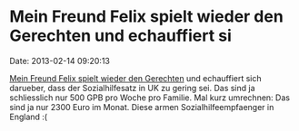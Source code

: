 Mein Freund Felix spielt wieder den Gerechten und echauffiert si
================================================================

Date: 2013-02-14 09:20:13

[Mein Freund Felix spielt wieder den
Gerechten](http://blog.fefe.de/?ts=afe26522) und echauffiert sich
darueber, dass der Sozialhilfesatz in UK zu gering sei. Das sind ja
schliesslich nur 500 GPB pro Woche pro Familie. Mal kurz umrechnen: Das
sind ja nur 2300 Euro im Monat. Diese armen Sozialhilfeempfaenger in
England :(
